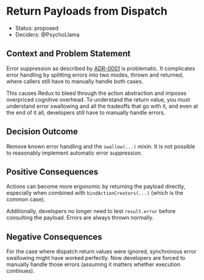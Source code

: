 # Return Payloads from Dispatch
- Status: proposed
- Deciders: @PsychoLlama

## Context and Problem Statement
Error suppression as described by
[ADR-0001](./0001-identify-known-errors-through-class-mixins.md) is
problematic. It complicates error handling by splitting errors into two modes,
thrown and returned, where callers still have to manually handle both cases.

This causes Redux to bleed through the action abstraction and imposes
overpriced cognitive overhead. To understand the return value, you must
understand error swallowing and all the tradeoffs that go with it, and even at
the end of it all, developers still have to manually handle errors.

## Decision Outcome
Remove known error handling and the `swallow(...)` mixin. It is not possible to
reasonably implement automatic error suppression.

## Positive Consequences
Actions can become more ergonomic by returning the payload directly, especially
when combined with `bindActionCreators(...)` (which is the common case).

Additionally, developers no longer need to test `result.error` before
consulting the payload. Errors are always thrown normally.

## Negative Consequences
For the case where dispatch return values were ignored, synchronous error
swallowing might have worked perfectly. Now developers are forced to manually
handle those errors (assuming it matters whether execution continues).
